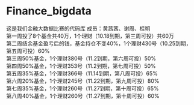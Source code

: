 # Finance_bigdata
这是我们金融大数据比赛的代码库
成员：黄茜茜、谢周、桂朔  
第一周投了8个基金共40万，1个理财（10.18到期，第三周可投）共60万  
第二周结余基金盈亏后的钱，基金持仓不变40%，1个理财430号（10.25到期，第五周可投）60%  
第三周50%基金，1个理财380号（11.2到期，第六周可投）50%  
第四周50%基金，1个理财353号（11.2到期，第七周可投）50%  
第五周35%基金，1个理财366号（11.14到期，第八周可投）65%  
第六周20%基金，1个理财245号（11.22到期，第九周可投）80%  
第七周35%基金，1个理财260号（11.27到期，第十周可投）65%  
第八周40%基金，1个理财260号（11.27到期，第十周可投）60% 
